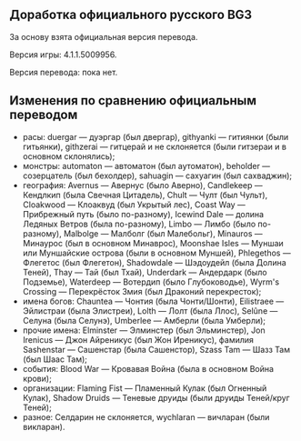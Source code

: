 Доработка официального русского BG3
-----------------------------------

За основу взята официальная версия перевода.

Версия игры: 4.1.1.5009956.

Версия перевода: пока нет.

Изменения по сравнению официальным переводом
--------------------------------------------
* расы: duergar — дуэргар (был двергар), githyanki — гитиянки (были гитьянки), githzerai — гитцерай и не склоняется (были гитзераи и в основном склонялись);
* монстры: automaton — автоматон (был аутоматон), beholder — созерцатель (был бехолдер), sahuagin — сахуагин (был сахваджин);
* география: Avernus — Авернус (было Аверно), Candlekeep — Кендлкип (была Свечная Цитадель), Chult — Чулт (был Чульт), Cloakwood — Клоаквуд (был Укрытый лес), Coast Way — Прибрежный путь (было по-разному), Icewind Dale — долина Ледяных Ветров (была по-разному), Limbo — Лимбо (было по-разному), Malbolge — Малболг (был Малебольг), Minauros — Минаурос (был в основном Минаврос), Moonshae Isles — Муншаи или Муншайские острова (были в основном Муншей), Phlegethos — Флегетос (был Флегетон), Shadowdale — Шэдоудейл (была Долина Теней), Thay — Тай (был Тхай), Underdark — Андердарк (было Подземье), Waterdeep — Вотердип (было Глубоководье), Wyrm's Crossing — Перекрёсток Змия (был Драконий перекресток);
* имена богов: Chauntea — Чонтия (была Чонти/Шонти), Eilistraee — Эйлистраи (была Элистреи), Lolth — Лолт (была Ллос), Selûne — Селуна (была Селунэ), Umberlee — Амберли (была Умберли);
* прочие имена: Elminster — Элминстер (был Эльминстер), Jon Irenicus — Джон Айреникус (был Жон Иреникус), фамилия Sashenstar — Сашенстар (была Сашенстор), Szass Tam — Шазз Там (был Шаас Там);
* события: Blood War — Кровавая Война (была в основном Война крови);
* организации: Flaming Fist — Пламенный Кулак (был Огненный Кулак), Shadow Druids — Теневые друиды (были друиды Теней/круг Теней);
* разное: Селдарин не склоняется, wychlaran — вичларан (были викларан).

